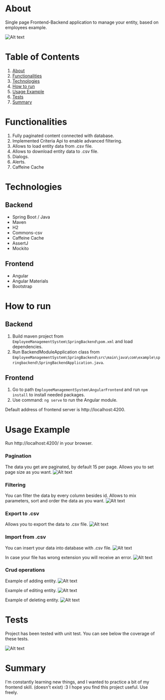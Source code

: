 # About <a name="About"></a>

Single page Frontend-Backend application to manage your entity, based on employees example.

![ Alt text](readme-elements/main-view.PNG)


# Table of Contents
1. [About](#About)
2. [Functionalities](#functionalities)
3. [Technologies](#technologies)
4. [How to run](#how-to-run)
5. [Usage Example](#usage-Example)
6. [Tests](#tests)
7. [Summary](#summary)

# Functionalities <a name="Functionalities"></a>

1. Fully paginated content connected with database.
2. Implemented Criteria Api to enable advanced filtering.
3. Allows to load entity data from .csv file.
4. Allows to download entity data to .csv file.
5. Dialogs.
6. Alerts.
7. Caffeine Cache

# Technologies <a name="Technologies"></a>

## Backend

- Spring Boot / Java
- Maven
- H2
- Commons-csv
- Caffeine Cache
- AssertJ
- Mockito

## Frontend

- Angular
- Angular Materials
- Bootstrap

# How to run <a name="How-to-run"></a>

## Backend

1. Build maven project from ```EmployeeManagementSystem\SpringBackend\pom.xml``` and load dependencies.
2. Run BackendModuleApplication class
   from ```EmployeeManagementSystem\SpringBackend\src\main\java\com\example\springbackend\SpringBackendApplication.java```.

## Frontend

1. Go to path ```EmployeeManagementSystem\AngularFrontend``` and run ```npm install``` to install needed packages.
2. Use command: ```ng serve``` to run the Angular module.

Default address of frontend server is  http://localhost:4200.

# Usage Example <a name="Usage-Example"></a>

Run http://localhost:4200/ in your browser.

### Pagination
The data you get are paginated, by default 15 per page.
Allows you to set page size as you want.
![ Alt text](readme-elements/pagination.gif)

### Filtering
You can filter the data by every column besides id.
Allows to mix parameters, sort and order the data as you want.
![ Alt text](readme-elements/filtering.gif)

### Export to .csv
Allows you to export the data to .csv file.
![ Alt text](readme-elements/to-csv.gif)

### Import from .csv
You can insert your data into database with .csv file.
![ Alt text](readme-elements/from-csv.gif)

In case your file has wrong extension you will receive an error.
![ Alt text](readme-elements/import-illegal-extension.gif)

### Crud operations

Example of adding entity.
![ Alt text](readme-elements/add-employee.gif)

Example of editing entity.
![ Alt text](readme-elements/edit-employee.gif)

Example of deleting entity.
![ Alt text](readme-elements/delete-employee.gif)


# Tests <a name="Tests"></a>

Project has been tested with unit test.
You can see below the coverage of these tests.

![ Alt text](readme-elements/tests.png)

# Summary <a name="Summary"></a>

I'm constantly learning new things, and I wanted to practice a bit of my frontend skill. (doesn't exist) :3
I hope you find this project useful.
Use freely.
